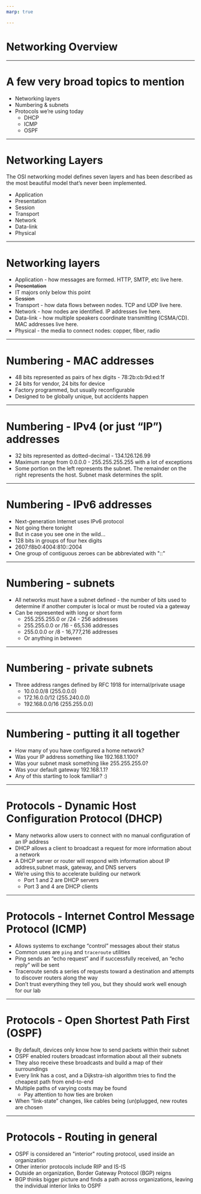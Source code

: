 ```yaml
---
marp: true

---
```

# Networking Overview

---
# A few very broad topics to mention

- Networking layers
- Numbering & subnets
- Protocols we’re using today
  - DHCP
  - ICMP
  - OSPF

---
# Networking Layers

The OSI networking model defines seven layers and has been described as the most beautiful model that’s never been implemented.

- Application
- Presentation
- Session
- Transport
- Network
- Data-link
- Physical

---
# Networking layers

- Application - how messages are formed. HTTP, SMTP, etc live here.
- ~~Presentation~~
- IT majors only below this point
- ~~Session~~
- Transport - how data flows between nodes. TCP and UDP live here.
- Network - how nodes are identified. IP addresses live here.
- Data-link - how multiple speakers coordinate transmitting (CSMA/CD). MAC
addresses live here.
- Physical - the media to connect nodes: copper, fiber, radio

---
# Numbering - MAC addresses

- 48 bits represented as pairs of hex digits - 78:2b:cb:9d:ed:1f
- 24 bits for vendor, 24 bits for device
- Factory programmed, but usually reconfigurable
- Designed to be globally unique, but accidents happen

---
# Numbering - IPv4 (or just “IP”) addresses

- 32 bits represented as dotted-decimal - 134.126.126.99
- Maximum range from 0.0.0.0 - 255.255.255.255 with a lot of exceptions
- Some portion on the left represents the subnet. The remainder on the right
represents the host. Subnet mask determines the split.

---
# Numbering - IPv6 addresses

- Next-generation Internet uses IPv6 protocol
- Not going there tonight
- But in case you see one in the wild...
- 128 bits in groups of four hex digits
- 2607:f8b0:4004:810::2004
- One group of contiguous zeroes can be abbreviated with "::"

---
# Numbering - subnets

- All networks must have a subnet defined - the number of bits used to
determine if another computer is local or must be routed via a gateway
- Can be represented with long or short form
  - 255.255.255.0 or /24 - 256 addresses
  - 255.255.0.0 or /16 - 65,536 addresses
  - 255.0.0.0 or /8 - 16,777,216 addresses
  - Or anything in between

---
# Numbering - private subnets

- Three address ranges defined by RFC 1918 for internal/private usage
  - 10.0.0.0/8 (255.0.0.0)
  - 172.16.0.0/12 (255.240.0.0)
  - 192.168.0.0/16 (255.255.0.0)

---
# Numbering - putting it all together

- How many of you have configured a home network?
- Was your IP address something like 192.168.1.100?
- Was your subnet mask something like 255.255.255.0?
- Was your default gateway 192.168.1.1?
- Any of this starting to look familiar? :)

---
# Protocols - Dynamic Host Configuration Protocol (DHCP)

- Many networks allow users to connect with no manual configuration of an IP address
- DHCP allows a client to broadcast a request for more information about a network
- A DHCP server or router will respond with information about IP address,subnet mask, gateway, and DNS servers
- We’re using this to accelerate building our network
  - Port 1 and 2 are DHCP servers
  - Port 3 and 4 are DHCP clients

---
# Protocols - Internet Control Message Protocol (ICMP)

- Allows systems to exchange “control” messages about their status
- Common uses are `ping` and `traceroute` utilities
- Ping sends an “echo request” and if successfully received, an “echo reply” will be sent
- Traceroute sends a series of requests toward a destination and attempts to
discover routers along the way
- Don’t trust everything they tell you, but they should work well enough for our lab

---
# Protocols - Open Shortest Path First (OSPF)

- By default, devices only know how to send packets within their subnet
- OSPF enabled routers broadcast information about all their subnets
- They also receive these broadcasts and build a map of their surroundings
- Every link has a cost, and a Dijkstra-ish algorithm tries to find the cheapest path from end-to-end
- Multiple paths of varying costs may be found
  - Pay attention to how ties are broken
- When “link-state” changes, like cables being (un)plugged, new routes are
chosen

---
# Protocols - Routing in general

- OSPF is considered an "interior" routing protocol, used inside an organization
- Other interior protocols include RIP and IS-IS
- Outside an organization, Border Gateway Protocol (BGP) reigns
- BGP thinks bigger picture and finds a path across organizations, leaving the individual interior links to OSPF
